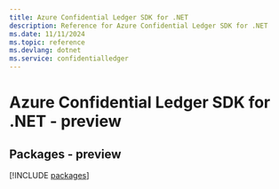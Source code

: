 ```yaml
---
title: Azure Confidential Ledger SDK for .NET
description: Reference for Azure Confidential Ledger SDK for .NET
ms.date: 11/11/2024
ms.topic: reference
ms.devlang: dotnet
ms.service: confidentialledger
---
```

# Azure Confidential Ledger SDK for .NET - preview
## Packages - preview
[!INCLUDE [packages](confidential-ledger-index.md)]
